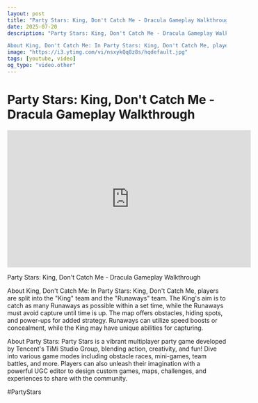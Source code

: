 ```yaml
---
layout: post
title: "Party Stars: King, Don't Catch Me - Dracula Gameplay Walkthrough"
date: 2025-07-20
description: "Party Stars: King, Don't Catch Me - Dracula Gameplay Walkthrough

About King, Don't Catch Me: In Party Stars: King, Don't Catch Me, players are split in..."
image: "https://i3.ytimg.com/vi/nsxykQq8z8s/hqdefault.jpg"
tags: [youtube, video]
og_type: "video.other"
---
```


<script type="application/ld+json">
{
  "@context": "http://schema.org",
  "@type": "VideoObject",
  "name": "Party Stars: King, Don't Catch Me - Dracula Gameplay Walkthrough",
  "description": "Party Stars: King, Don't Catch Me - Dracula Gameplay Walkthrough\n\nAbout King, Don't Catch Me: In Party Stars: King, Don't Catch Me, players are split into the \\\"King\\\" team and the \\\"Runaways\\\" team. The King's aim is to catch as many Runaways as possible within a set time, while the Runaways must avoid capture until time is up. The map offers obstacles, hiding spots, and power-ups for added strategy. Runaways can utilize speed boosts or concealment, while the King may have unique abilities for capturing.\n\nAbout Party Stars: Party Stars is a vibrant multiplayer party game developed by Tencent's TiMi Studio Group, blending action, creativity, and fun! Dive into various game modes including obstacle races, mini-games, team battles, and more. Players can also unleash their imagination with a powerful UGC editor to design custom games, maps, challenges, and experiences to share with the community.\n\n#PartyStars",
  "thumbnailUrl": "https://i3.ytimg.com/vi/nsxykQq8z8s/hqdefault.jpg",
  "uploadDate": "2025-07-20T13:01:24",
  "embedUrl": "https://www.youtube.com/embed/nsxykQq8z8s",
  "publisher": {
    "@type": "Person",
    "name": "Celo Zaga"
  },
  "mainEntityOfPage": {
    "@type": "WebPage",
    "@id": "https://celozaga.github.io/2025/07/20/party-stars:-king,-don't-catch-me---dracula-gameplay-walkthrough-nsxykQq8z8s.html"
  },
  "duration": "PT0M0S"
}
</script>

<script type="application/ld+json">
{
  "@context": "http://schema.org",
  "@type": "BlogPosting",
  "headline": "Party Stars: King, Don't Catch Me - Dracula Gameplay Walkthrough",
  "image": "https://i3.ytimg.com/vi/nsxykQq8z8s/hqdefault.jpg",
  "publisher": {
    "@type": "Person",
    "name": "Celo Zaga"
  },
  "url": "https://celozaga.github.io/2025/07/20/party-stars:-king,-don't-catch-me---dracula-gameplay-walkthrough-nsxykQq8z8s.html",
  "datePublished": "2025-07-20T13:01:24",
  "dateCreated": "2025-07-20T13:01:24",
  "dateModified": "2025-07-20T13:01:24",
  "description": "Party Stars: King, Don't Catch Me - Dracula Gameplay Walkthrough\n\nAbout King, Don't Catch Me: In Party Stars: King, Don't Catch Me, players are split in...",
  "author": {
    "@type": "Person",
    "name": "Celo Zaga"
  },
  "mainEntityOfPage": {
    "@type": "WebPage",
    "@id": "https://celozaga.github.io/2025/07/20/party-stars:-king,-don't-catch-me---dracula-gameplay-walkthrough-nsxykQq8z8s.html"
  }
}
</script>

<h1 class="youtube-post-title">Party Stars: King, Don't Catch Me - Dracula Gameplay Walkthrough</h1>

<iframe width="560" height="315" src="https://www.youtube.com/embed/nsxykQq8z8s" class="youtube-post-embed" frameborder="0" allowfullscreen></iframe>

<p class="youtube-post-description">Party Stars: King, Don't Catch Me - Dracula Gameplay Walkthrough

About King, Don't Catch Me: In Party Stars: King, Don't Catch Me, players are split into the "King" team and the "Runaways" team. The King's aim is to catch as many Runaways as possible within a set time, while the Runaways must avoid capture until time is up. The map offers obstacles, hiding spots, and power-ups for added strategy. Runaways can utilize speed boosts or concealment, while the King may have unique abilities for capturing.

About Party Stars: Party Stars is a vibrant multiplayer party game developed by Tencent's TiMi Studio Group, blending action, creativity, and fun! Dive into various game modes including obstacle races, mini-games, team battles, and more. Players can also unleash their imagination with a powerful UGC editor to design custom games, maps, challenges, and experiences to share with the community.

#PartyStars</p>
